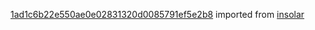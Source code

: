 [1ad1c6b22e550ae0e02831320d0085791ef5e2b8](https://github.com/insolar/insolar/commit/1ad1c6b22e550ae0e02831320d0085791ef5e2b8) imported from [insolar](https://github.com/insolar/insolar)
